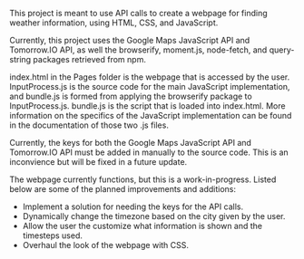 This project is meant to use API calls to create a webpage for finding weather information, using HTML, CSS, and JavaScript.

Currently, this project uses the Google Maps JavaScript API and Tomorrow.IO API, as well the browserify, moment.js, node-fetch, and query-string packages retrieved from npm. 

index.html in the Pages folder is the webpage that is accessed by the user. InputProcess.js is the source code for the main JavaScript implementation, and bundle.js is formed from
applying the browserify package to InputProcess.js. bundle.js is the script that is loaded into index.html. More information on the specifics of the JavaScript implementation can
be found in the documentation of those two .js files.

Currently, the keys for both the Google Maps JavaScript API and Tomorrow.IO API must be added in manually to the source code. This is an inconvience but will be fixed in a future update.

The webpage currently functions, but this is a work-in-progress. Listed below are some of the planned improvements and additions:

- Implement a solution for needing the keys for the API calls.
- Dynamically change the timezone based on the city given by the user.
- Allow the user the customize what information is shown and the timesteps used.
- Overhaul the look of the webpage with CSS.
